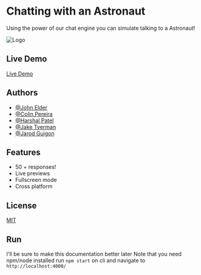 
# Chatting with an Astronaut 

Using the power of our chat engine you can simulate talking to a Astronaut!



![Logo](https://upload.wikimedia.org/wikipedia/commons/thumb/1/18/Astronaut_(97576)_-_The_Noun_Project.svg/512px-Astronaut_(97576)_-_The_Noun_Project.svg.png)

## Live Demo

[Live Demo](https://cosc-310-team-11.github.io/A3COSC310-Team11.github.io/)
## Authors

- [@John Elder](https://github.com/justchecking)
- [@Colin Pereira](https://github.com/ZuShi0)
- [@Harshal Patel](https://github.com/Harshal609)
- [@Jake Tyerman](https://github.com/jtyrmn)
- [@Jarod Guigon](https://github.com/J10C3G7)


## Features

- 50 + responses!
- Live previews
- Fullscreen mode
- Cross platform


## License

[MIT](https://choosealicense.com/licenses/mit/)

## Run
I'll be sure to make this documentation better later
Note that you need npm/node installed
run `npm start` on cli and navigate to `http://localhost:4000/`
